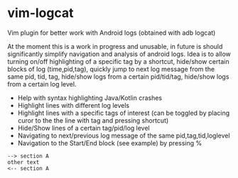 # vim-logcat
Vim plugin for better work with Android logs (obtained with adb logcat)

At the moment this is a work in progress and unusable, in future is should significantly simplify navigation and analysis of android logs. Idea is to allow turning on/off highlighting of a specific tag by a shortcut, hide/show certain blocks of log (time,pid,tag), quickly jump to next log message from the same pid, tid, tag, hide/show logs from a certain pid/tid/tag, hide/show logs from a certain log level.

- Help with syntax highlighting Java/Kotlin crashes
- Highlight lines with different log levels
- Highlight lines with a specific tags of interest (can be toggled by placing curor to the the line with tag and pressing shortcut)
- Hide/Show lines of a certain tag/pid/log level
- Navigating to next/previous log message of the same pid,tag,tid,loglevel
- Navigation to the Start/End block (see example) by pressing %

```
--> section A
other text
<-- section A
```

